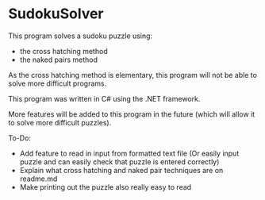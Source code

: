 # SudokuSolver

This program solves a sudoku puzzle using:
 - the cross hatching method
 - the naked pairs method

As the cross hatching method is elementary, this program will not be able to solve more difficult programs. 

This program was written in C# using the .NET framework. 

More features will be added to this program in the future (which will allow it to solve more difficult puzzles).

To-Do:
 - Add feature to read in input from formatted text file (Or easily input puzzle and can easily check that puzzle is entered correctly)
 - Explain what cross hatching and naked pair techniques are on readme.md
 - Make printing out the puzzle also really easy to read